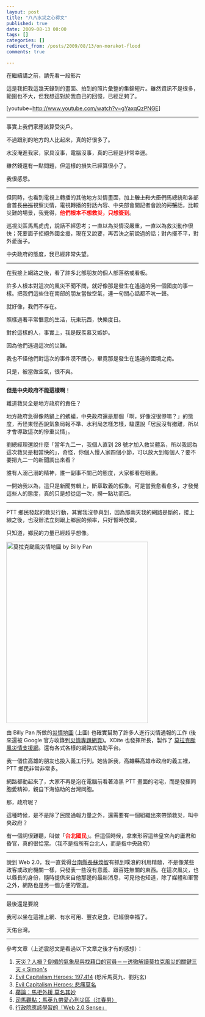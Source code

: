 ```yaml
---
layout: post
title: "八八水災之心得文"
published: true
date: 2009-08-13 00:00
tags: []
categories: []
redirect_from: /posts/2009/08/13/on-morakot-flood
comments: true

---
```


在繼續講之前，請先看一段影片

這是我把我這幾天錄到的畫面、拍到的照片彙整的集錦短片。雖然資訊不是很多，範圍也不大，但我想這對於我自己的回憶，已經足夠了。

[youtube=http://www.youtube.com/watch?v=gYaxqQzPNGE]

---

事實上我們家應該算受災戶。

不過跟別的地方的人比起來，真的好很多了。

水沒淹進我家，家具沒事，電腦沒事，真的已經是非常幸運。

雖然錢還有一點問題，但這樣的損失已經算很小了。

我很感恩。

---

<!--more-->

但同時，也看到電視上轉播的其他地方災情畫面，加上<span style="text-decoration:line-through;">騜上和大臣們</span>馬總統和各部會首長<span style="text-decoration:line-through;">出巡</span>視察災情，電視轉播的對話內容、中央部會開記者會說的<span style="text-decoration:line-through;">河蟹</span>話，比較災難的場景，我覺得，<span style="color:#ff0000;"><strong>他們根本不想救災，只想簽到</strong></span>。

巡視災區馬馬虎虎，說話不經思考；一直以為災情沒嚴重，一直以為救災動作很快；死要面子拒絕外國金援，現在又說要，再否決之前說過的話；對內擺不平，對外愛面子。

中央政府的態度，我已經非常失望。

---

在我接上網路之後，看了許多北部朋友的個人部落格或看板。

許多人根本對這次的風災不聞不問，就好像那是發生在遙遠的另一個國度的事一樣。把我們這些住在南部的朋友當做空氣，連一句關心話都不吭一聲。

就好像，我們不存在。

照樣過著平常愜意的生活，玩東玩西，快樂度日。

對於這樣的人，事實上，我是既羨慕又嫉妒。

因為他們逃過這次的災難。

我也不怪他們對這次的事件漠不關心，畢竟那是發生在遙遠的國境之南。

只是，被當做空氣，很不爽。

---

<strong>但是中央政府不能這樣啊</strong>！

難道救災全是地方政府的責任？

地方政府急得像熱鍋上的螞蟻，中央政府還是那個「啊，好像沒很慘嘛？」的態度，再怪東怪西說氣象局報不準、水利局怎樣怎樣，騜還說「居民沒有撤離，所以才會導致這次的慘重災情」。

劉總經理還說什麼「當年九二一，我個人直到 28 號才加入救災體系，所以我認為這次救災是相當快的」，奇怪，你個人慢人家四個小節，可以放大到每個人？要不要把九二一的新聞調出來看？

誰有人溺己溺的精神，誰一副事不關己的態度，大家都看在眼裏。

一開始我以為，這只是新聞剪輯上，斷章取義的假象。可是當我愈看愈多，才發覺這些人的態度，真的只是想從這一次，撈一點功而已。

---

PTT 鄉民發起的救災行動，其實我沒參與到，因為那兩天我的網路是斷的，接上線之後，也沒辦法立刻跟上鄉民的頻率，只好暫時放棄。

只知道，鄉民的力量已經超乎想像。

<a title="Flickr 上 chitsaou 的 莫拉克颱風災情地圖 by Billy Pan" href="http://www.flickr.com/photos/chitsaou/3817725288/"><img src="http://farm4.static.flickr.com/3214/3817725288_a0da276e51_o.png" alt="莫拉克颱風災情地圖 by Billy Pan" width="371" height="474" /></a>

由 Billy Pan 所做的<a href="http://maps.google.com.tw/maps/ms?ie=UTF8&amp;hl=zh-TW&amp;msa=0&amp;msid=116386460682638203042.000470a33fd5b4fcc5768&amp;ll=23.110049,120.684814&amp;spn=4.278449,8.366089&amp;z=8&amp;brcurrent=3,0x3471e089bb4338c9:0xfdddeea4a2da6d2d&amp;iwloc=000470a383e25bfc5758b">災情地圖</a> (上圖) 也確實幫助了許多人進行災情通報的工作 (後來還被 Google 官方收錄到<a href="http://www.google.com.tw/intl/zh-TW/landing/morakot/">災情專題網頁</a>)。XDite 也發揮所長，製作了 <a href="http://disastertw.com/">莫拉克颱風災情支援網</a>。還有各式各樣的網路式協助平台。

我一個住高雄的朋友也投入義工行列。她告訴我，<span style="text-decoration:line-through;">高雄縣</span>高雄市政府的義工裡， PTT 鄉民非常非常多。

網路都動起來了，大家不再是泡在電腦前看著漆黑 PTT 畫面的宅宅，而是發揮同胞愛精神，親自下海協助的台灣同胞。

那，政府呢？

這種時候，是不是除了民間通報力量之外，還需要有一個組織出來帶頭救災，叫中央政府？

有一個詞很難聽，叫做「<strong><span style="color:#ff0000;">台北國民</span></strong>」。但這個時候，拿來形容這些皇宮內的庸君和昏官，真的很恰當。（我不是指所有台北人，而是指中央政府）

---

說到 Web 2.0，我一直覺得<a href="http://www.plurk.com/ade0720">台南縣長蘇煥智</a>有抓到噗浪的利用精髓，不是像某些政客或政府機關一樣，只發表一些沒有意義、跟百姓無關的東西。在這次風災，也以縣長的身份，隨時提供來自他那邊的最新消息，可見他也知道，除了媒體和軍警之外，網路也是另一個方便的管道。

---

最後還是要說

我可以坐在這裡上網、有水可用、豐衣足食，已經很幸福了。

天佑台灣。

---

參考文章（上述震怒文是看過以下文章之後才有的感想）：
<ol>
	<li><a href="http://simonown.wordpress.com/2009/08/12/aa0005/">天災？人禍？倒楣的氣象局與找藉口的官員－－透徹解讀莫拉克風災的關鍵三天 « Simon's</a></li>
	<li><a href="http://evilcapitalismheroes.blogspot.com/2009/08/197414.html">Evil Capitalism Heroes: 197,414</a> (怒斥馬英九、劉兆玄)</li>
	<li><a href="http://evilcapitalismheroes.blogspot.com/2009/08/blog-post_11.html">Evil Capitalism Heroes: 悲痛莫名</a></li>
	<li><a href="http://tw.nextmedia.com/applenews/article/art_id/31859651/IssueID/20090813">蘋論：馬拒外援 莫名其妙</a></li>
	<li><a href="http://tw.nextmedia.com/applenews/article/art_id/31859654/IssueID/20090813">司馬觀點：馬英九帶愛心到災區（江春男）</a></li>
	<li><a href="http://www.wretch.cc/blog/vincentchang/6358269">行政院應該學習的「Web 2.0 Sense」</a></li>
</ol>
